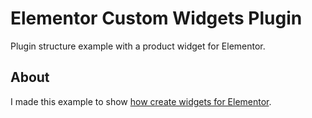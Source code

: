 # Elementor Custom Widgets Plugin

Plugin structure example with a product widget for Elementor.

## About

I made this example to show [how create widgets for Elementor](https://fndomariano.github.io/2021/04/30/creating-elementor-widgets).
